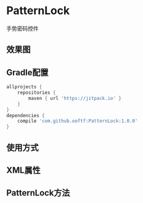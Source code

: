 
# PatternLock
手势密码控件
## 效果图
## Gradle配置
```gradle
allprojects {
    repositories {
        maven { url 'https://jitpack.io' }
    }
}
dependencies {
    compile 'com.github.ooftf:PatternLock:1.0.0'
}
```
## 使用方式
## XML属性
## PatternLock方法
